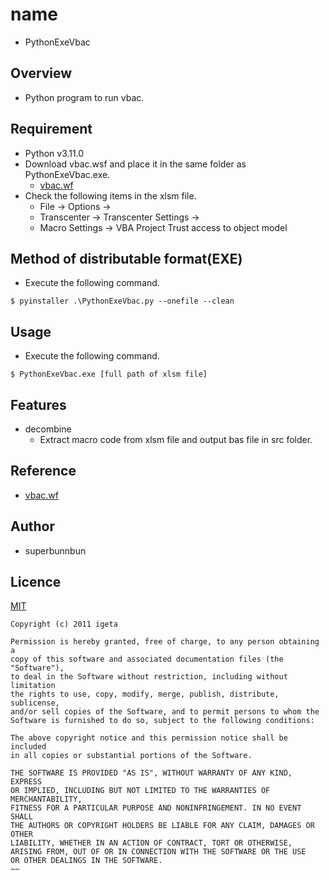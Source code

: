 # name
- PythonExeVbac

## Overview
- Python program to run vbac.

## Requirement
- Python v3.11.0
- Download vbac.wsf and place it in the same folder as PythonExeVbac.exe.
  - [vbac.wf](https://github.com/vbaidiot/ariawase)
- Check the following items in the xlsm file.
  - File -> Options ->
  - Transcenter -> Transcenter Settings ->
  - Macro Settings -> VBA Project Trust access to object model

## Method of distributable format(EXE)
- Execute the following command.
```
$ pyinstaller .\PythonExeVbac.py --onefile --clean
```

## Usage
- Execute the following command.
```
$ PythonExeVbac.exe [full path of xlsm file]
```

## Features
- decombine
  - Extract macro code from xlsm file and output bas file in src folder.

## Reference
- [vbac.wf](https://github.com/vbaidiot/ariawase)

## Author
- superbunnbun

## Licence
[MIT](https://github.com/superbunnbun/PythonExeVbac/blob/main/LICENSE)

~~~
Copyright (c) 2011 igeta

Permission is hereby granted, free of charge, to any person obtaining a
copy of this software and associated documentation files (the "Software"),
to deal in the Software without restriction, including without limitation
the rights to use, copy, modify, merge, publish, distribute, sublicense,
and/or sell copies of the Software, and to permit persons to whom the
Software is furnished to do so, subject to the following conditions:

The above copyright notice and this permission notice shall be included
in all copies or substantial portions of the Software.

THE SOFTWARE IS PROVIDED "AS IS", WITHOUT WARRANTY OF ANY KIND, EXPRESS
OR IMPLIED, INCLUDING BUT NOT LIMITED TO THE WARRANTIES OF MERCHANTABILITY,
FITNESS FOR A PARTICULAR PURPOSE AND NONINFRINGEMENT. IN NO EVENT SHALL
THE AUTHORS OR COPYRIGHT HOLDERS BE LIABLE FOR ANY CLAIM, DAMAGES OR OTHER
LIABILITY, WHETHER IN AN ACTION OF CONTRACT, TORT OR OTHERWISE,
ARISING FROM, OUT OF OR IN CONNECTION WITH THE SOFTWARE OR THE USE
OR OTHER DEALINGS IN THE SOFTWARE.
~~
